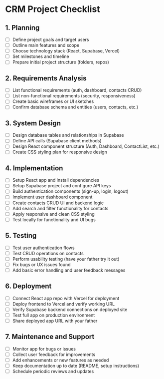 # CRM Project Checklist

## 1. Planning  
- [ ] Define project goals and target users  
- [ ] Outline main features and scope  
- [ ] Choose technology stack (React, Supabase, Vercel)  
- [ ] Set milestones and timeline  
- [ ] Prepare initial project structure (folders, repos)

## 2. Requirements Analysis  
- [ ] List functional requirements (auth, dashboard, contacts CRUD)  
- [ ] List non-functional requirements (security, responsiveness)  
- [ ] Create basic wireframes or UI sketches  
- [ ] Confirm database schema and entities (users, contacts, etc.)

## 3. System Design  
- [ ] Design database tables and relationships in Supabase  
- [ ] Define API calls (Supabase client methods)  
- [ ] Design React component structure (Auth, Dashboard, ContactList, etc.)  
- [ ] Create CSS styling plan for responsive design

## 4. Implementation  
- [ ] Setup React app and install dependencies  
- [ ] Setup Supabase project and configure API keys  
- [ ] Build authentication components (sign-up, login, logout)  
- [ ] Implement user dashboard component  
- [ ] Create contacts CRUD UI and backend logic  
- [ ] Add search and filter functionality for contacts  
- [ ] Apply responsive and clean CSS styling  
- [ ] Test locally for functionality and UI bugs

## 5. Testing  
- [ ] Test user authentication flows  
- [ ] Test CRUD operations on contacts  
- [ ] Perform usability testing (have your father try it out)  
- [ ] Fix bugs or UX issues found  
- [ ] Add basic error handling and user feedback messages

## 6. Deployment  
- [ ] Connect React app repo with Vercel for deployment  
- [ ] Deploy frontend to Vercel and verify working URL  
- [ ] Verify Supabase backend connections on deployed site  
- [ ] Test full app on production environment  
- [ ] Share deployed app URL with your father

## 7. Maintenance and Support  
- [ ] Monitor app for bugs or issues  
- [ ] Collect user feedback for improvements  
- [ ] Add enhancements or new features as needed  
- [ ] Keep documentation up to date (README, setup instructions)  
- [ ] Schedule periodic reviews and updates
